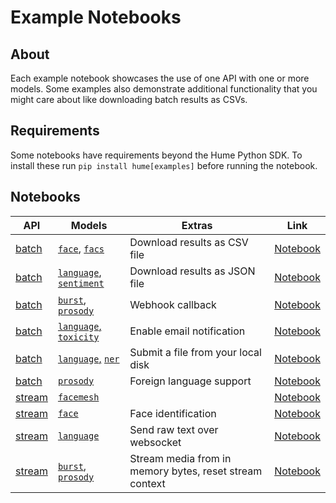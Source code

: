 # Example Notebooks

## About

Each example notebook showcases the use of one API with one or more models. Some examples also demonstrate additional functionality that you might care about like downloading batch results as CSVs.

## Requirements

Some notebooks have requirements beyond the Hume Python SDK. To install these run `pip install hume[examples]` before running the notebook.

## Notebooks

| API                                              | Models                                                                                                                      | Extras                                                  | Link                                                                                          |
| ------------------------------------------------ | --------------------------------------------------------------------------------------------------------------------------- | ------------------------------------------------------- | --------------------------------------------------------------------------------------------- |
| [batch](https://docs.hume.ai/doc/batch-api)      | [`face`](https://help.hume.ai/models/facial-expression), [`facs`](https://help.hume.ai/models/facial-expression)            | Download results as CSV file                            | [Notebook](./batch-facial-action-coding-system/batch-facial-action-coding-system.ipynb)       |
| [batch](https://docs.hume.ai/doc/batch-api)      | [`language`](https://help.hume.ai/models/emotional-language), [`sentiment`](https://help.hume.ai/models/emotional-language) | Download results as JSON file                           | [Notebook](./batch-text-sentiment-analysis/batch-text-sentiment-analysis.ipynb)               |
| [batch](https://docs.hume.ai/doc/batch-api)      | [`burst`](https://help.hume.ai/models/vocal-bursts), [`prosody`](https://help.hume.ai/models/speech-prosody)                | Webhook callback                                        | [Notebook](./batch-voice-expression/batch-voice-expression.ipynb)                             |
| [batch](https://docs.hume.ai/doc/batch-api)      | [`language`,](https://help.hume.ai/models/emotional-language) [`toxicity`](https://help.hume.ai/models/emotional-language)  | Enable email notification                               | [Notebook](./batch-text-toxicity-detection/batch-text-toxicity-detection.ipynb)               |
| [batch](https://docs.hume.ai/doc/batch-api)      | [`language`,](https://help.hume.ai/models/emotional-language) [`ner`](https://help.hume.ai/models/emotional-language)       | Submit a file from your local disk                      | [Notebook](./batch-text-entity-recognition/batch-text-entity-recognition.ipynb)               |
| [batch](https://docs.hume.ai/doc/batch-api)      | [`prosody`](https://help.hume.ai/models/speech-prosody)                                                                     | Foreign language support                                | [Notebook](./batch-foreign-language-transcription/batch-foreign-language-transcription.ipynb) |
| [stream](https://docs.hume.ai/doc/streaming-api) | [`facemesh`](https://help.hume.ai/models/facial-expression)                                                                 |                                                         | [Notebook](./stream-anonymized-facemesh/stream-anonymized-facemesh.ipynb)                     |
| [stream](https://docs.hume.ai/doc/streaming-api) | [`face`](https://help.hume.ai/models/facial-expression)                                                                     | Face identification                                     | [Notebook](./stream-face-expression/stream-face-expression.ipynb)                             |
| [stream](https://docs.hume.ai/doc/streaming-api) | [`language`](https://help.hume.ai/models/emotional-language)                                                                | Send raw text over websocket                            | [Notebook](./stream-text-emotion/stream-text-emotion.ipynb)                                   |
| [stream](https://docs.hume.ai/doc/streaming-api) | [`burst`](https://help.hume.ai/models/vocal-bursts), [`prosody`](https://help.hume.ai/models/speech-prosody)                | Stream media from in memory bytes, reset stream context | [Notebook](./stream-voice-expression/stream-voice-expression.ipynb)                           |
